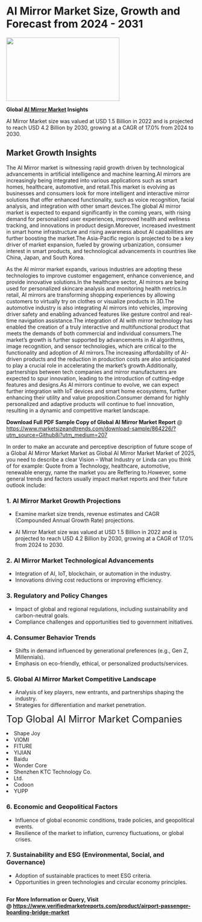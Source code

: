 <H1>AI Mirror Market Size, Growth and Forecast from 2024 - 2031</H1><img class="aligncenter size-medium wp-image-584254" src="https://thirdeyenews.in/wp-content/uploads/2024/09/Global-Market-Research-300x168.jpeg" alt="" width="300" height="168" /><p><strong>Global&nbsp;<a href="https://www.marketsizeandtrends.com/download-sample/864226/?utm_source=Github8j?utm_medium=207">AI Mirror Market</a> Insights</strong></p><p>AI Mirror Market size was valued at USD 1.5 Billion in 2022 and is projected to reach USD 4.2 Billion by 2030, growing at a CAGR of 17.0% from 2024 to 2030.</p><p><h2>Market Growth Insights</h2> <p>The AI Mirror market is witnessing rapid growth driven by technological advancements in artificial intelligence and machine learning.AI mirrors are increasingly being integrated into various applications such as smart homes, healthcare, automotive, and retail.This market is evolving as businesses and consumers look for more intelligent and interactive mirror solutions that offer enhanced functionality, such as voice recognition, facial analysis, and integration with other smart devices.The global AI mirror market is expected to expand significantly in the coming years, with rising demand for personalized user experiences, improved health and wellness tracking, and innovations in product design.Moreover, increased investment in smart home infrastructure and rising awareness about AI capabilities are further boosting the market.The Asia-Pacific region is projected to be a key driver of market expansion, fueled by growing urbanization, consumer interest in smart products, and technological advancements in countries like China, Japan, and South Korea.</p> <p>As the AI mirror market expands, various industries are adopting these technologies to improve customer engagement, enhance convenience, and provide innovative solutions.In the healthcare sector, AI mirrors are being used for personalized skincare analysis and monitoring health metrics.In retail, AI mirrors are transforming shopping experiences by allowing customers to virtually try on clothes or visualize products in 3D.The automotive industry is also integrating AI mirrors into vehicles, improving driver safety and enabling advanced features like gesture control and real-time navigation assistance.The integration of AI with mirror technology has enabled the creation of a truly interactive and multifunctional product that meets the demands of both commercial and individual consumers.The market’s growth is further supported by advancements in AI algorithms, image recognition, and sensor technologies, which are critical to the functionality and adoption of AI mirrors.The increasing affordability of AI-driven products and the reduction in production costs are also anticipated to play a crucial role in accelerating the market’s growth.Additionally, partnerships between tech companies and mirror manufacturers are expected to spur innovation, leading to the introduction of cutting-edge features and designs.As AI mirrors continue to evolve, we can expect further integration with IoT devices and smart home ecosystems, further enhancing their utility and value proposition.Consumer demand for highly personalized and adaptive products will continue to fuel innovation, resulting in a dynamic and competitive market landscape.</p> <p><span class=""><strong>Download Full PDF Sample Copy of Global AI Mirror Market Report</strong> @ <a href="https://www.marketsizeandtrends.com/download-sample/864226/?utm_source=Github8j?utm_medium=207" target="_blank">https://www.marketsizeandtrends.com/download-sample/864226/?utm_source=Github8j?utm_medium=207</a></span></p><p>In order to make an accurate and perceptive description of future scope of a Global&nbsp;AI Mirror Market Market as Global&nbsp;AI Mirror Market Market of 2025, you need to describe a clear Vision &ndash; What Industry or Linda can you think of for example: Quote from a Technology, healthcare, automotive, renewable energy, name the market you are Reffering to.However, some general trends and factors usually impact market reports and their future outlook include:</p><h3>1.&nbsp;<strong>AI Mirror Market Growth Projections</strong></h3><ul><li>Examine market size trends, revenue estimates and CAGR (Compounded Annual Growth Rate) projections.</li><li><p>AI Mirror Market size was valued at USD 1.5 Billion in 2022 and is projected to reach USD 4.2 Billion by 2030, growing at a CAGR of 17.0% from 2024 to 2030.</p></li></ul><h3>2.&nbsp;<strong>AI Mirror Market Technological Advancements</strong></h3><ul><li>Integration of AI, IoT, blockchain, or automation in the industry.</li><li>Innovations driving cost reductions or improving efficiency.</li></ul><h3>3.&nbsp;<strong>Regulatory and Policy Changes</strong></h3><ul><li>Impact of global and regional regulations, including sustainability and carbon-neutral goals.</li><li>Compliance challenges and opportunities tied to government initiatives.</li></ul><h3>4.&nbsp;<strong>Consumer Behavior Trends</strong></h3><ul><li>Shifts in demand influenced by generational preferences (e.g., Gen Z, Millennials).</li><li>Emphasis on eco-friendly, ethical, or personalized products/services.</li></ul><h3>5.&nbsp;<strong>Global AI Mirror Market Competitive Landscape</strong></h3><ul><li>Analysis of key players, new entrants, and partnerships shaping the industry.</li><li>Strategies for differentiation and market penetration.</li></ul><p data-pm-slice="1 1 []"><span style="color: inherit; font-family: inherit; font-size: 25px;">Top Global AI Mirror Market Companies</span></p><div class="" data-test-id=""><p><li>Shape Joy</li><li> VIOMI</li><li> FITURE</li><li> YIJIAN</li><li> Baidu</li><li> Wonder Core</li><li> Shenzhen KTC Technology Co.</li><li> Ltd.</li><li> Codoon</li><li> YUPP</li></p></div><h3>6.&nbsp;<strong>Economic and Geopolitical Factors</strong></h3><ul><li>Influence of global economic conditions, trade policies, and geopolitical events.</li><li>Resilience of the market to inflation, currency fluctuations, or global crises.</li></ul><h3>7.&nbsp;<strong>Sustainability and ESG (Environmental, Social, and Governance)</strong></h3><ul><li>Adoption of sustainable practices to meet ESG criteria.</li><li>Opportunities in green technologies and circular economy principles.</li></ul><h2><strong style="font-size: 14px;">For More Information or Query, Visit @&nbsp;</strong><a style="background-color: #ffffff; font-size: 14px;" href="https://www.marketsizeandtrends.com/report/ai-mirror-market/" target="_blank">https://www.verifiedmarketreports.com/product/airport-passenger-boarding-bridge-market</a></h2>